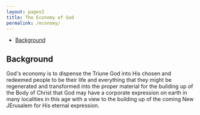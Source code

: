 ```yaml
---
layout: pagev2
title: The Economy of God
permalink: /economy/
---
```

- [Background](#background)

## Background

God's economy is to dispense the Triune God into His chosen and redeemed people to be their life and everything that they might be regenerated and transformed into the proper material for the building up of the Body of Christ that God may have a corporate expression on earth in many localities in this age with a view to the building up of the coming New JErusalem for His eternal expression.